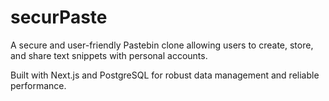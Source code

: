 # securPaste

A secure and user-friendly Pastebin clone allowing users to create, store, and share text snippets with personal accounts.

Built with Next.js and PostgreSQL for robust data management and reliable performance.
